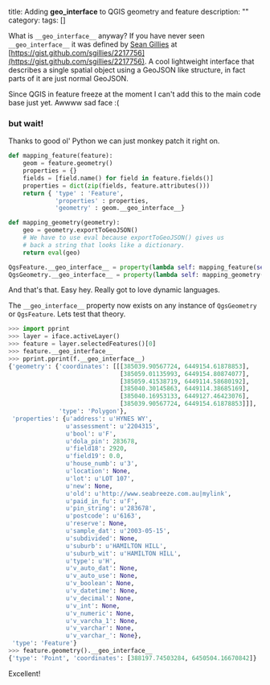 title: Adding __geo_interface__ to QGIS geometry and feature
description: ""
category: 
tags: []

What is `__geo_interface__` anyway? If you have never seen `__geo_interface__` it was defined by [Sean Gillies](http://sgillies.net/) at [https://gist.github.com/sgillies/2217756](https://gist.github.com/sgillies/2217756). A cool lightweight interface that describes a single spatial object using a GeoJSON like structure, in fact parts of it are just normal GeoJSON.	

Since QGIS in feature freeze at the moment I can't add this to the main code base just yet. Awwww sad face :(

### but wait!

Thanks to good ol' Python we can just monkey patch it right on.

```python
def mapping_feature(feature):
    geom = feature.geometry()
    properties = {}
    fields = [field.name() for field in feature.fields()]
    properties = dict(zip(fields, feature.attributes()))
    return { 'type' : 'Feature',
             'properties' : properties,
             'geometry' : geom.__geo_interface__}

def mapping_geometry(geometry):
    geo = geometry.exportToGeoJSON()
    # We have to use eval because exportToGeoJSON() gives us
    # back a string that looks like a dictionary. 
    return eval(geo)

QgsFeature.__geo_interface__ = property(lambda self: mapping_feature(self))
QgsGeometry.__geo_interface__ = property(lambda self: mapping_geometry(self))
```

And that's that. Easy hey. Really got to love dynamic languages. 

The `__geo_interface__` property now exists on any instance of `QgsGeometry` or `QgsFeature`.  Lets test that theory.

```python
>>> import pprint
>>> layer = iface.activeLayer()
>>> feature = layer.selectedFeatures()[0]
>>> feature.__geo_interface__
>>> pprint.pprint(f.__geo_interface__)
{'geometry': {'coordinates': [[[385039.90567724, 6449154.61878853],
                               [385059.01135993, 6449154.80874077],
                               [385059.41538719, 6449114.58680192],
                               [385040.30145863, 6449114.38685169],
                               [385040.16953133, 6449127.46423076],
                               [385039.90567724, 6449154.61878853]]],
              'type': 'Polygon'},
 'properties': {u'address': u'HYNES WY',
                u'assessment': u'2204315',
                u'bool': u'F',
                u'dola_pin': 283678,
                u'field18': 2920,
                u'field19': 0.0,
                u'house_numb': u'3',
                u'location': None,
                u'lot': u'LOT 107',
                u'new': None,
                u'old': u'http://www.seabreeze.com.au|mylink',
                u'paid_in_fu': u'F',
                u'pin_string': u'283678',
                u'postcode': u'6163',
                u'reserve': None,
                u'sample_dat': u'2003-05-15',
                u'subdivided': None,
                u'suburb': u'HAMILTON HILL',
                u'suburb_wit': u'HAMILTON HILL',
                u'type': u'H',
                u'v_auto_dat': None,
                u'v_auto_use': None,
                u'v_boolean': None,
                u'v_datetime': None,
                u'v_decimal': None,
                u'v_int': None,
                u'v_numeric': None,
                u'v_varcha_1': None,
                u'v_varchar': None,
                u'v_varchar_': None},
 'type': 'Feature'}
>>> feature.geometry().__geo_interface__
{'type': 'Point', 'coordinates': [388197.74503284, 6450504.16670842]}
```

Excellent!
